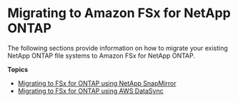 # Migrating to Amazon FSx for NetApp ONTAP<a name="migrating-fsx-ontap"></a>

The following sections provide information on how to migrate your existing NetApp ONTAP file systems to Amazon FSx for NetApp ONTAP\.

**Topics**
+ [Migrating to FSx for ONTAP using NetApp SnapMirror](migrating-fsx-ontap-snapmirror.md)
+ [Migrating to FSx for ONTAP using AWS DataSync](migrate-files-to-fsx-datasync.md)